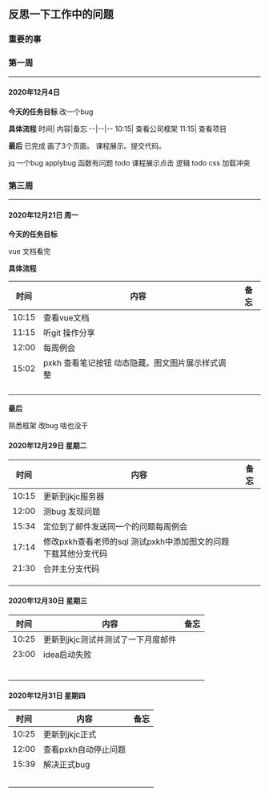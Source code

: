 ## 反思一下工作中的问题

### 重要的事


### 第一周
---
#### 2020年12月4日

**今天的任务目标**
改一个bug

**具体流程**
时间| 内容|备忘
--|--|--
10:15| 查看公司框架
11:15| 查看项目

**最后**
已完成
画了3个页面。 课程展示。提交代码。

jq 一个bug applybug  函数有问题
todo 课程展示点击 逻辑
todo css 加载冲突



### 第三周
---
#### 2020年12月21日   周一

**今天的任务目标**

vue 文档看完

**具体流程**

| 时间  | 内容                                             | 备忘 |
| ----- | ------------------------------------------------ | ---- |
| 10:15 | 查看vue文档                                      |      |
| 11:15 | 听git 操作分享                                   |      |
| 12:00 | 每周例会                                         |      |
| 15:02 | pxkh 查看笔记按钮 动态隐藏。图文图片展示样式调整 |      |
|       |                                                  |      |
|       |                                                  |      |
|       |                                                  |      |
|       |                                                  |      |

**最后**

熟悉框架 改bug 啥也没干





#### 2020年12月29日 星期二



| 时间  | 内容                                                         | 备忘 |
| ----- | ------------------------------------------------------------ | ---- |
| 10:15 | 更新到jkjc服务器                                             |      |
| 12:00 | 测bug 发现问题                                               |      |
| 15:34 | 定位到了邮件发送同一个的问题每周例会                         |      |
| 17:14 | 修改pxkh查看老师的sql 测试pxkh中添加图文的问题 下载其他分支代码 |      |
| 21:30 | 合并主分支代码                                               |      |
|       |                                                              |      |
|       |                                                              |      |
|       |                                                              |      |





#### 2020年12月30日 星期三 



| 时间  | 内容                               | 备忘 |
| ----- | ---------------------------------- | ---- |
| 10:25 | 更新到jkjc测试并测试了一下月度邮件 |      |
| 23:00 | idea启动失败                       |      |
|       |                                    |      |
|       |                                    |      |
|       |                                    |      |
|       |                                    |      |
|       |                                    |      |
|       |                                    |      |





#### 2020年12月31日 星期四



| 时间  | 内容                 | 备忘 |
| ----- | -------------------- | ---- |
| 10:25 | 更新到jkjc正式       |      |
| 12:00 | 查看pxkh自动停止问题 |      |
| 15:39 | 解决正式bug          |      |
|       |                      |      |
|       |                      |      |
|       |                      |      |
|       |                      |      |
|       |                      |      |











